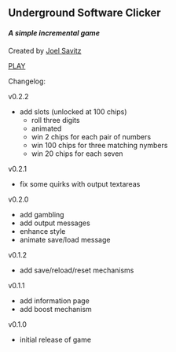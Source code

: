 ## Underground Software Clicker

#### _A simple incremental game_

Created by [Joel Savitz](https://joelsavitz.com)

[PLAY](/)

Changelog:

v0.2.2

* add slots (unlocked at 100 chips)
   * roll three digits
   * animated
   * win 2 chips for each pair of numbers
   * win 100 chips for three matching nymbers
   * win 20 chips for each seven

v0.2.1

* fix some quirks with output textareas

v0.2.0

* add gambling
* add output messages
* enhance style
* animate save/load message

v0.1.2

* add save/reload/reset mechanisms

v0.1.1

* add information page
* add boost mechanism

v0.1.0

* initial release of game
